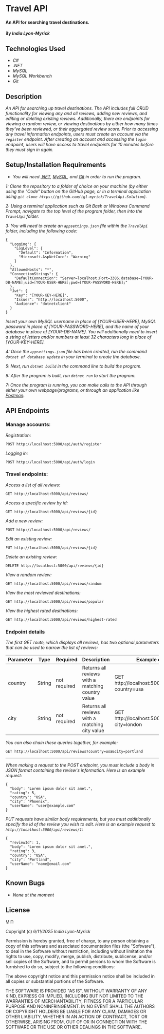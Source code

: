 # Travel API

#### An API for searching travel destinations.

#### By _**India Lyon-Myrick**_

## Technologies Used

* _C#_
* _.NET_
* _MySQL_
* _MySQL Workbench_
* _Git_

## Description

_An API for searching up travel destinations. The API includes full CRUD functionality for viewing any and all reviews, adding new reviews, and editing or deleting existing reviews. Additionally, there are endpoints for viewing a random review, or viewing destinations by either how many times they've been reviewed, or their aggregated review score. Prior to accessing any travel information endpoints, users must create an account via the ``register`` endpoint. After creating an account and accessing the ``login`` endpoint, users will have access to travel endpoints for 10 minutes before they must sign in again._

## Setup/Installation Requirements

* _You will need [.NET](https://dotnet.microsoft.com/en-us/download/dotnet/6.0), [MySQL](https://downloads.mysql.com/archives/get/p/25/file/mysql-installer-web-community-8.0.19.0.msi), and [Git](https://git-scm.com/downloads/) in order to run the program._

_1: Clone the repository to a folder of choice on your machine (by either using the "Code" button on the GitHub page, or in a terminal application using `git clone https://github.com/igl-myrick/TravelApi.Solution`)._

_2: Using a terminal application such as Git Bash or Windows Command Prompt, navigate to the top level of the program folder, then into the `TravelApi` folder._

_3: You will need to create an `appsettings.json` file within the `TravelApi` folder, including the following code:_

```
{
  "Logging": {
    "LogLevel": {
      "Default": "Information",
      "Microsoft.AspNetCore": "Warning"
    }
  },
  "AllowedHosts": "*",
  "ConnectionStrings": {
    "DefaultConnection": "Server=localhost;Port=3306;database=[YOUR-DB-NAME];uid=[YOUR-USER-HERE];pwd=[YOUR-PASSWORD-HERE];"
  },
  "Jwt": {
    "Key": "[YOUR-KEY-HERE]",
    "Issuer": "http://localhost:5000",
    "Audience": "dotnetclient"
  }
}
```

_Insert your own MySQL username in place of [YOUR-USER-HERE], MySQL password in place of [YOUR-PASSWORD-HERE], and the name of your database in place of [YOUR-DB-NAME]. You will additionally need to insert a string of letters and/or numbers at least 32 characters long in place of [YOUR-KEY-HERE]._

_4: Once the `appsettings.json` file has been created, run the command `dotnet ef database update` in your terminal to create the database._

_5: Next, run `dotnet build` in the command line to build the program._

_6: After the program is built, run `dotnet run` to start the program._

_7: Once the program is running, you can make calls to the API through either your own webpage/programs, or through an application like [Postman](https://www.postman.com/downloads/)._

## API Endpoints

### Manage accounts:

_Registration:_

``POST http://localhost:5000/api/auth/register``

_Logging in:_

``POST http://localhost:5000/api/auth/login``

### Travel endpoints:

_Access a list of all reviews:_

``GET http://localhost:5000/api/reviews/``

_Access a specific review by id:_

``GET http://localhost:5000/api/reviews/{id}``

_Add a  new review:_

``POST http://localhost:5000/api/reviews/``

_Edit an existing review:_

``PUT http://localhost:5000/api/reviews/{id}``

_Delete an existing review:_

``DELETE http://localhost:5000/api/reviews/{id}``

_View a random review:_

``GET http://localhost:5000/api/reviews/random``

_View the most reviewed destinations:_

``GET http://localhost:5000/api/reviews/popular``

_View the highest rated destinations:_

``GET http://localhost:5000/api/reviews/highest-rated``

### Endpoint details

_The first GET route, which displays all reviews, has two optional parameters that can be used to narrow the list of reviews:_

| Parameter | Type | Required | Description | Example query |
|---|---|---|---|---|
| country | String | not required | Returns all reviews with a matching country value | GET http://localhost:5000/api/reviews?country=usa |
| city | String | not required | Returns all reviews with a matching city value | GET http://localhost:5000/api/reviews?city=london

_You can also chain these queries together, for example:_ 

``GET http://localhost:5000/api/reviews?country=usa&city=portland``

---

_When making a request to the POST endpoint, you must include a body in JSON format containing the review's information. Here is an example request:_

```
{
  "body": "Lorem ipsum dolor sit amet.",
  "rating": 5,
  "country": "USA",
  "city": "Phoenix",
  "userName": "user@example.com"
}
```

_PUT requests have similar body requirements, but you must additionally specify the id of the review you wish to edit. Here is an example request to ``http://localhost:5000/api/reviews/1``:_

```
{
  "reviewId": 1,
  "body": "Lorem ipsum dolor sit amet.",
  "rating": 3,
  "country": "USA",
  "city": "Portland",
  "userName": "name@email.com"
}
```

## Known Bugs

* _None at the moment_

## License

MIT:

Copyright (c) _6/11/2025_ _India Lyon-Myrick_

Permission is hereby granted, free of charge, to any person obtaining a copy of this software and associated documentation files (the "Software"), to deal in the Software without restriction, including without limitation the rights to use, copy, modify, merge, publish, distribute, sublicense, and/or sell copies of the Software, and to permit persons to whom the Software is furnished to do so, subject to the following conditions:

The above copyright notice and this permission notice shall be included in all copies or substantial portions of the Software.

THE SOFTWARE IS PROVIDED "AS IS", WITHOUT WARRANTY OF ANY KIND, EXPRESS OR IMPLIED, INCLUDING BUT NOT LIMITED TO THE WARRANTIES OF MERCHANTABILITY, FITNESS FOR A PARTICULAR PURPOSE AND NONINFRINGEMENT. IN NO EVENT SHALL THE AUTHORS OR COPYRIGHT HOLDERS BE LIABLE FOR ANY CLAIM, DAMAGES OR OTHER LIABILITY, WHETHER IN AN ACTION OF CONTRACT, TORT OR OTHERWISE, ARISING FROM, OUT OF OR IN CONNECTION WITH THE SOFTWARE OR THE USE OR OTHER DEALINGS IN THE SOFTWARE.